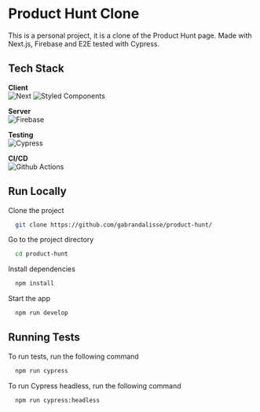 
# Product Hunt Clone

This is a personal project, it is a clone of the Product Hunt page. Made with Next.js, Firebase and E2E tested with Cypress.


## Tech Stack

**Client**\
<img alt="Next" src="https://img.shields.io/badge/-Next.js-000000?style=flat-square&logo=next.js&logoColor=white" />
<img alt="Styled Components" src="https://img.shields.io/badge/-Styled_Components-db7092?style=flat-square&logo=styled-components&logoColor=white" />

**Server**\
<img alt="Firebase" src="https://img.shields.io/badge/-Firebase-FFCA28?style=flat-square&logo=firebase&logoColor=black" />

**Testing**\
<img alt="Cypress" src="https://img.shields.io/badge/-Cypress-17202C?style=flat-square&logo=cypress&logoColor=black\" />

**CI/CD**\
<img alt="Github Actions" src="https://img.shields.io/badge/-GitHub%20Actions-FFF?style=flat-square&logo=github-actions&logoColor=#2088FF\" />

## Run Locally

Clone the project

```bash
  git clone https://github.com/gabrandalisse/product-hunt/
```

Go to the project directory

```bash
  cd product-hunt
```

Install dependencies

```bash
  npm install
```

Start the app

```bash
  npm run develop
```


## Running Tests

To run tests, run the following command

```bash
  npm run cypress
```

To run Cypress headless, run the following command

```bash
  npm run cypress:headless
```
